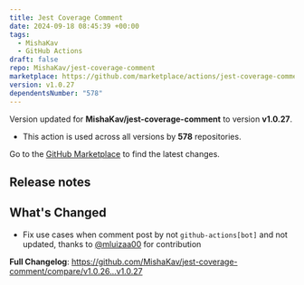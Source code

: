 ```yaml
---
title: Jest Coverage Comment
date: 2024-09-18 08:45:39 +00:00
tags:
  - MishaKav
  - GitHub Actions
draft: false
repo: MishaKav/jest-coverage-comment
marketplace: https://github.com/marketplace/actions/jest-coverage-comment
version: v1.0.27
dependentsNumber: "578"
---
```



Version updated for **MishaKav/jest-coverage-comment** to version **v1.0.27**.
- This action is used across all versions by **578** repositories.

Go to the [GitHub Marketplace](https://github.com/marketplace/actions/jest-coverage-comment) to find the latest changes.

## Release notes

## What's Changed
- Fix use cases when comment post by not `github-actions[bot]` and not updated, thanks to [@mluizaa00](https://github.com/mluizaa00) for contribution

**Full Changelog**: https://github.com/MishaKav/jest-coverage-comment/compare/v1.0.26...v1.0.27
